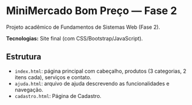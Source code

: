 # MiniMercado Bom Preço — Fase 2

Projeto acadêmico de Fundamentos de Sistemas Web (Fase 2).

**Tecnologias:** Site final (com CSS/Bootstrap/JavaScript).

## Estrutura
- `index.html`: página principal com cabeçalho, produtos (3 categorias, 2 itens cada), serviços e contato.
- `ajuda.html`: arquivo de ajuda descrevendo as funcionalidades e navegação.
- `cadastro.html`: Página de Cadastro.
